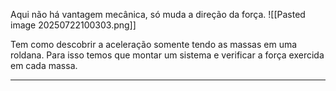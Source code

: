 Aqui não há vantagem mecânica, só muda a direção da força. ![[Pasted image 20250722100303.png]]

Tem como descobrir a aceleração somente tendo as massas em uma roldana. Para isso temos que montar um sistema e verificar a força exercida em cada massa.

---
